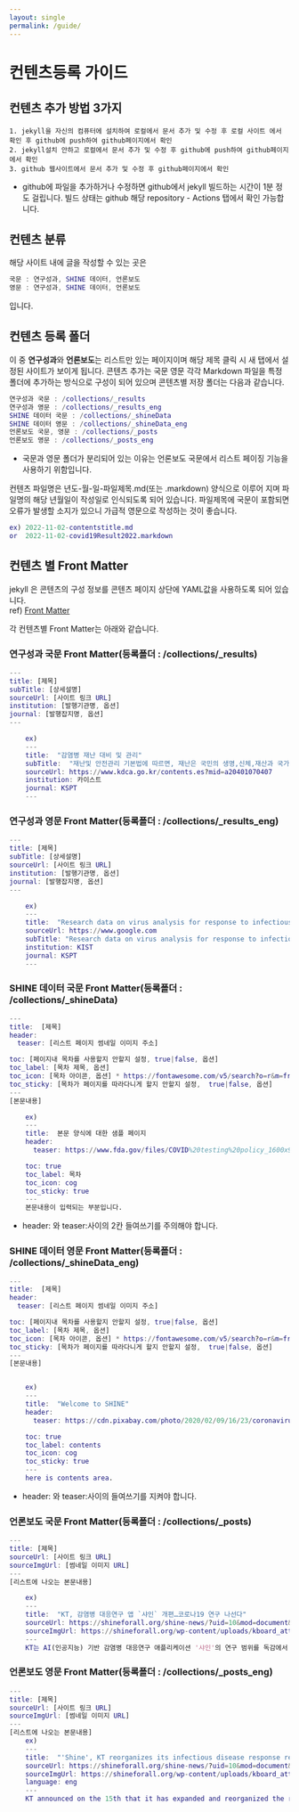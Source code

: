 ```yaml
---
layout: single
permalink: /guide/
---
```

# 컨텐츠등록 가이드

## 컨텐츠 추가 방법 3가지
    1. jekyll을 자신의 컴퓨터에 설치하여 로컬에서 문서 추가 및 수정 후 로컬 사이트 에서 확인 후 github에 push하여 github페이지에서 확인
    2. jekyll설치 안하고 로컬에서 문서 추가 및 수정 후 github에 push하여 github페이지에서 확인
    3. github 웹사이트에서 문서 추가 및 수정 후 github페이지에서 확인

* github에 파일을 추가하거나 수정하면 github에서 jekyll 빌드하는 시간이 1분 정도 걸립니다. 빌드 상태는 github 해당 repository - Actions 탭에서 확인 가능합니다.


## 컨텐츠 분류
해당 사이트 내에 글을 작성할 수 있는 곳은
```m
국문 : 연구성과, SHINE 데이터, 언론보도
영문 : 연구성과, SHINE 데이터, 언론보도
```
입니다.

## 컨텐츠 등록 폴더
이 중 **연구성과**와 **언론보도**는 리스트만 있는 페이지이며 해당 제목 클릭 시 새 탭에서 설정된 사이트가 보이게 됩니다.
콘텐츠 추가는 국문 영문 각각 Markdown 파일을 특정 폴더에 추가하는 방식으로 구성이 되어 있으며 콘텐츠별 저장 폴더는 다음과 같습니다.
```m
연구성과 국문 : /collections/_results
연구성과 영문 : /collections/_results_eng
SHINE 데이터 국문 : /collections/_shineData
SHINE 데이터 영문 : /collections/_shineData_eng
언론보도 국문, 영문 : /collections/_posts
언론보도 영문 : /collections/_posts_eng
```
* 국문과 영문 폴더가 분리되어 있는 이유는 언론보도 국문에서 리스트 페이징 기능을 사용하기 위함입니다.

컨텐츠 파일명은 년도-월-일-파일제목.md(또는 .markdown) 양식으로 이루어 지며 파일명의 해당 년월일이 작성일로 인식되도록 되어 있습니다. 파일제목에 국문이 포함되면 오류가 발생할 소지가 있으니 가급적 영문으로 작성하는 것이 좋습니다.
```m
ex) 2022-11-02-contentstitle.md
or  2022-11-02-covid19Result2022.markdown
```

## 컨텐츠 별 Front Matter
jekyll 은 콘텐츠의 구성 정보를 콘텐츠 페이지 상단에 YAML값을 사용하도록 되어 있습니다.  
ref) [Front Matter](https://jekyllrb.com/docs/front-matter/)

각 컨텐츠별 Front Matter는 아래와 같습니다.

### 연구성과 국문 Front Matter(등록폴더 : /collections/_results)
```m
---
title: [제목]
subTitle: [상세설명]
sourceUrl: [사이트 링크 URL]
institution: [발행기관명, 옵션]
journal: [발행잡지명, 옵션]
---

    ex)
    ---
    title:  "감염병 재난 대비 및 관리"
    subTitle:  "재난및 안전관리 기본법에 따르면, 재난은 국민의 생명,신체,재산과 국가에 피해를 주거나"
    sourceUrl: https://www.kdca.go.kr/contents.es?mid=a20401070407
    institution: 카이스트
    journal: KSPT
    ---
```

### 연구성과 영문 Front Matter(등록폴더 : /collections/_results_eng)
```m
---
title: [제목]
subTitle: [상세설명]
sourceUrl: [사이트 링크 URL]
institution: [발행기관명, 옵션]
journal: [발행잡지명, 옵션]
---

    ex)
    ---
    title:  "Research data on virus analysis for response to infectious diseases Part. 5"
    sourceUrl: https://www.google.com
    subTitle: "Research data on virus analysis for response to infectious diseases sub title  diseases sub title 5"
    institution: KIST
    journal: KSPT
    ---
```

### SHINE 데이터 국문 Front Matter(등록폴더 : /collections/_shineData)
```m
---
title:  [제목]
header:
  teaser: [리스트 페이지 썸네일 이미지 주소]

toc: [페이지내 목차를 사용할지 안할지 설정, true|false, 옵션]
toc_label: [목차 제목, 옵션]
toc_icon: [목차 아이콘, 옵션] * https://fontawesome.com/v5/search?o=r&m=free&s=solid 페이지에서 아이콘 네임. 저자권 확인 할 것.
toc_sticky: [목차가 페이지를 따라다니게 할지 안할지 설정,  true|false, 옵션]
---
[본문내용]

    ex)
    ---
    title:  본문 양식에 대한 샘플 페이지
    header:
      teaser: https://www.fda.gov/files/COVID%20testing%20policy_1600x900_0.png # 리스트 페이지 썸네일 이미지 주소

    toc: true
    toc_label: 목차
    toc_icon: cog
    toc_sticky: true
    ---
    본문내용이 입력되는 부분입니다.
```
* header: 와 teaser:사이의 2칸 들여쓰기를 주의해야 합니다.



### SHINE 데이터 영문 Front Matter(등록폴더 : /collections/_shineData_eng)
```m
---
title:  [제목]
header:
  teaser: [리스트 페이지 썸네일 이미지 주소]

toc: [페이지내 목차를 사용할지 안할지 설정, true|false, 옵션]
toc_label: [목차 제목, 옵션]
toc_icon: [목차 아이콘, 옵션] * https://fontawesome.com/v5/search?o=r&m=free&s=solid 페이지에서 아이콘 네임. 저자권 확인 할 것.
toc_sticky: [목차가 페이지를 따라다니게 할지 안할지 설정,  true|false, 옵션]
---
[본문내용]


    ex)
    ---
    title:  "Welcome to SHINE"
    header:
      teaser: https://cdn.pixabay.com/photo/2020/02/09/16/23/coronavirus-4833754_960_720.jpg

    toc: true
    toc_label: contents
    toc_icon: cog
    toc_sticky: true      
    ---
    here is contents area.
```
* header: 와 teaser:사이의 들여쓰기를 지켜야 합니다.

### 언론보도 국문 Front Matter(등록폴더 : /collections/_posts)
```m
---
title: [제목]
sourceUrl: [사이트 링크 URL]
sourceImgUrl: [썸네일 이미지 URL]
---
[리스트에 나오는 본문내용]

    ex)
    ---
    title:  "KT, 감염병 대응연구 앱 `샤인` 개편…코로나19 연구 나선다"
    sourceUrl: https://shineforall.org/shine-news/?uid=10&mod=document&pageid=1
    sourceImgUrl: https://shineforall.org/wp-content/uploads/kboard_attached/1/202204/6253847cf19ce2830572.jpg
    ---
    KT는 AI(인공지능) 기반 감염병 대응연구 애플리케이션 '샤인'의 연구 범위를 독감에서 코로나19까지 확대 개편했다고 15일 밝혔다.
```

### 언론보도 영문 Front Matter(등록폴더 : /collections/_posts_eng)
```m
---
title: [제목]
sourceUrl: [사이트 링크 URL]
sourceImgUrl: [썸네일 이미지 URL]
---
[리스트에 나오는 본문내용]
    ex)
    ---
    title:  "'Shine', KT reorganizes its infectious disease response research app"
    sourceUrl: https://shineforall.org/shine-news/?uid=10&mod=document&pageid=1
    sourceImgUrl: https://shineforall.org/wp-content/uploads/kboard_attached/1/202204/6253847cf19ce2830572.jpg
    language: eng
    ---
    KT announced on the 15th that it has expanded and reorganized the research scope of its AI (artificial intelligence)-based infectious disease response research application 'Shine' from flu to COVID-19.
```